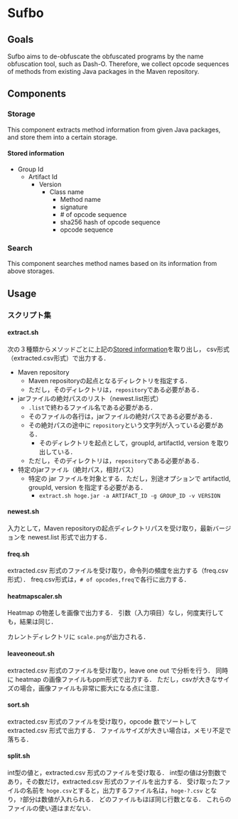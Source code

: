 # Sufbo

## Goals

Sufbo aims to de-obfuscate the obfuscated programs by the name obfuscation tool, such as Dash-O.
Therefore, we collect opcode sequences of methods from existing Java packages in the Maven repository.

## Components

### Storage

This component extracts method information from given Java packages, and store them into a certain storage.

#### Stored information

* Group Id
    * Artifact Id
        * Version
            * Class name
                * Method name
                * signature
                * \# of opcode sequence
                * sha256 hash of opcode sequence
                * opcode sequence

### Search

This component searches method names based on its information from above storages.


## Usage

### スクリプト集

#### extract.sh

次の３種類からメソッドごとに上記の[Stored information](#stored_information)を取り出し，
csv形式（extracted.csv形式）で出力する．

* Maven repository
    * Maven repositoryの起点となるディレクトリを指定する．
    * ただし，そのディレクトリは，```repository```である必要がある．
* jarファイルの絶対パスのリスト（newest.list形式）
    * ```.list```で終わるファイル名である必要がある．
    * そのファイルの各行は，jarファイルの絶対パスである必要がある．
    * その絶対パスの途中に ```repository```という文字列が入っている必要がある．
        * そのディレクトリを起点として，groupId, artifactId, version を取り出している．
    * ただし，そのディレクトリは，```repository```である必要がある．
* 特定のjarファイル（絶対パス，相対パス）
    * 特定の jar ファイルを対象とする．ただし，別途オプションで artifactId, groupId, version を指定する必要がある．
        * ```extract.sh hoge.jar -a ARTIFACT_ID -g GROUP_ID -v VERSION```

#### newest.sh

入力として，Maven repositoryの起点ディレクトリパスを受け取り，最新バージョンを newest.list 形式で出力する．

#### freq.sh

extracted.csv 形式のファイルを受け取り，命令列の頻度を出力する（freq.csv形式）．
freq.csv形式は，```# of opcodes,freq```で各行に出力する．

#### heatmapscaler.sh

Heatmap の物差しを画像で出力する．
引数（入力項目）なし，何度実行しても，結果は同じ．

カレントディレクトリに ```scale.png```が出力される．

#### leaveoneout.sh

extracted.csv 形式のファイルを受け取り，leave one out で分析を行う．
同時に heatmap の画像ファイルもppm形式で出力する．
ただし，csvが大きなサイズの場合，画像ファイルも非常に膨大になる点に注意．

#### sort.sh

extracted.csv 形式のファイルを受け取り，opcode 数でソートして extracted.csv 形式で出力する．
ファイルサイズが大きい場合は，メモリ不足で落ちる．

#### split.sh

int型の値と，extracted.csv 形式のファイルを受け取る．
int型の値は分割数であり，その数だけ，extracted.csv 形式のファイルを出力する．
受け取ったファイルの名前を ```hoge.csv```とすると，出力するファイル名は，```hoge-?.csv```
となり，```?```部分は数値が入れられる．
どのファイルもほぼ同じ行数となる．
これらのファイルの使い道はまだない．

